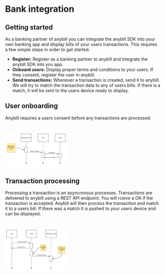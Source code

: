 # Bank integration
## Getting started

As a banking partner of anybill you can integrate the anybill SDK into your own banking app and display bills of your users transactions.
This requires a few simple steps in order to get started:

* **Register:** Register as a banking partner to anybill and integrate the anybill SDK into you app.
* **Onboard users:** Display proper terms and conditions to your users. If they consent, register the user in anybill.
* **Send transactions:** Whenever a transaction is created, send it to anybill. We will try to match the transaction data to any of users bills. If there is a match, it will be sent to the users device ready to display.

## User onboarding
Anybill requires a users consent before any transactions are processed. 
# <img id="logo" src="./Assets/bank_customer_onboarding.svg" width="200" alt="bank customer onboarding"/>

## Transaction processing
Processing a transaction is an asyncronous processes. Transactions are delivered to anybill using a REST API endpoint. You will rceive a OK if the transaction is accepted. Anybill will then process the transaction and match it to a users bill. If there was a match it is pushed to your users device and can be displayed.
# <img id="logo" src="./Assets/bank_integration.svg" width="200" alt="bank integration"/>